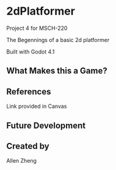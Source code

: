 # 2dPlatformer
Project 4 for MSCH-220



The Begennings of a basic 2d platformer



Built with Godot 4.1

## What Makes this a Game?

## References
Link provided in Canvas


## Future Development

## Created by
Allen Zheng
